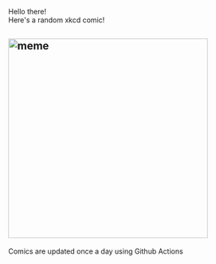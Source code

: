 Hello there! <br>Here's a random xkcd comic!<br>
## <img src="https://imgs.xkcd.com/comics/logic_gates.png" alt="meme" width="400"/><br>
Comics are updated once a day using Github Actions